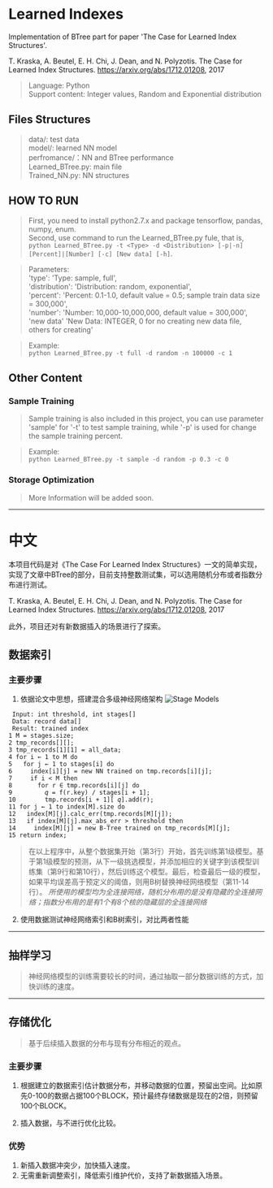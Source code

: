 # Learned Indexes
Implementation of BTree part for paper 'The Case for Learned Index Structures'.  

T. Kraska, A. Beutel, E. H. Chi, J. Dean, and N. Polyzotis. The Case for Learned
Index Structures. https://arxiv.org/abs/1712.01208, 2017
>Language: Python  
Support content: Integer values, Random and Exponential distribution

## Files Structures
> data/: test data  
model/: learned NN model  
perfromance/：NN and BTree performance  
Learned_BTree.py: main file  
Trained_NN.py: NN structures

## HOW TO RUN
> First, you need to install python2.7.x and package tensorflow, pandas, numpy, enum.   
Second, use command to run the Learned_BTree.py fule, that is,  
```python Learned_BTree.py -t <Type> -d <Distribution> [-p|-n] [Percent]|[Number] [-c] [New data] [-h]```.  

>Parameters:  
'type': 'Type: sample, full',  
'distribution': 'Distribution: random, exponential',  
'percent': 'Percent: 0.1-1.0, default value = 0.5; sample train data size = 300,000',  
'number': 'Number: 10,000-10,000,000, default value = 300,000',  
'new data' 'New Data: INTEGER, 0 for no creating new data file, others for creating'  

>Example:  
```python Learned_BTree.py -t full -d random -n 100000 -c 1```  


## Other Content
### Sample Training
> Sample training is also included in this project, you can use parameter 'sample' for '-t' to test sample training, while '-p' is used for change the sample training percent.  

>Example:  
```python Learned_BTree.py -t sample -d random -p 0.3 -c 0```
### Storage Optimization
>More Information will be added soon.


***
# **中文**
本项目代码是对《The Case For Learned Index Structures》一文的简单实现，实现了文章中BTree的部分，目前支持整数测试集，可以选用随机分布或者指数分布进行测试。  

T. Kraska, A. Beutel, E. H. Chi, J. Dean, and N. Polyzotis. The Case for Learned
Index Structures. https://arxiv.org/abs/1712.01208, 2017  

此外，项目还对有新数据插入的场景进行了探索。

## 数据索引
### 主要步骤

1. 依据论文中思想，搭建混合多级神经网络架构
![Stage Models](https://github.com/yangjufo/Learned-Indexes/blob/master/about/models.PNG)
``` 
 Input: int threshold, int stages[]
 Data: record data[]
 Result: trained index
1 M = stages.size;
2 tmp_records[][];
3 tmp_records[1][1] = all_data;
4 for i ← 1 to M do
5   for j ← 1 to stages[i] do
6     index[i][j] = new NN trained on tmp.records[i][j];
7     if i < M then
8       for r ∈ tmp.records[i][j] do
9         𝑞 = f(r.key) / stages[i + 1];
10        tmp.records[i + 1][ 𝑞].add(r);
11 for j ← 1 to index[M].size do
12   index[M][j].calc_err(tmp.records[M][j]);
13   if index[M][j].max_abs_err > threshold then
14     index[M][j] = new B-Tree trained on tmp_records[M][j];
15 return index;
```
> 在以上程序中，从整个数据集开始（第3行）开始，首先训练第1级模型。基于第1级模型的预测，从下一级挑选模型，并添加相应的关键字到该模型训练集（第9行和第10行），然后训练这个模型。最后，检查最后一级的模型，如果平均误差高于预定义的阈值，则用B树替换神经网络模型（第11-14行）。
*所使用的模型均为全连接网络，随机分布用的是没有隐藏的全连接网络；指数分布用的是有1个有8个核的隐藏层的全连接网络*

2. 使用数据测试神经网络索引和B树索引，对比两者性能
***
## 抽样学习
> 神经网络模型的训练需要较长的时间，通过抽取一部分数据训练的方式，加快训练的速度。
***
## 存储优化
> 基于后续插入数据的分布与现有分布相近的观点。
### 主要步骤
1. 根据建立的数据索引估计数据分布，并移动数据的位置，预留出空间。比如原先0-100的数据占据100个BLOCK，预计最终存储数据是现在的2倍，则预留100个BLOCK。

2. 插入数据，与不进行优化比较。

### 优势
1. 新插入数据冲突少，加快插入速度。
2. 无需重新调整索引，降低索引维护代价，支持了新数据插入场景。

